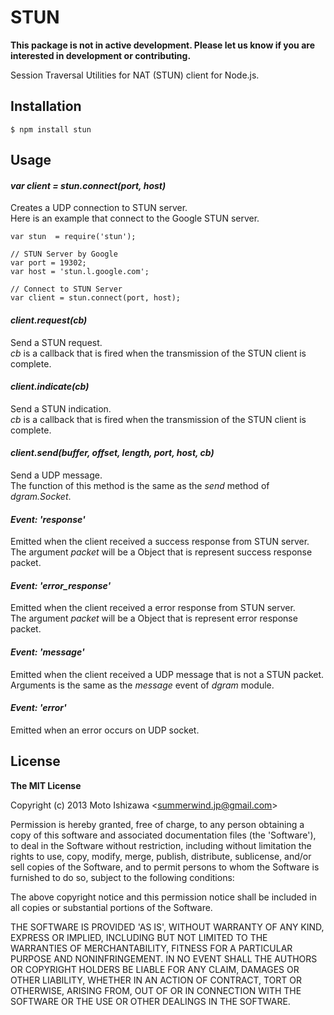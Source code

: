 # STUN

**This package is not in active development. Please let us know if you are interested in development or contributing.**

Session Traversal Utilities for NAT (STUN) client for Node.js.  

## Installation

    $ npm install stun

## Usage

#### *var client = stun.connect(port, host)*

Creates a UDP connection to STUN server.    
Here is an example that connect to the Google STUN server.

    var stun  = require('stun');
    
    // STUN Server by Google
    var port = 19302;
    var host = 'stun.l.google.com';
    
    // Connect to STUN Server
    var client = stun.connect(port, host);
    
#### *client.request(cb)*

Send a STUN request.    
*cb* is a callback that is fired when the transmission of the STUN client is complete.

#### *client.indicate(cb)*

Send a STUN indication.    
*cb* is a callback that is fired when the transmission of the STUN client is complete.

#### *client.send(buffer, offset, length, port, host, cb)*

Send a UDP message.    
The function of this method is the same as the *send* method of *dgram.Socket*.

#### *Event: 'response'*

Emitted when the client received a success response from STUN server.    
The argument *packet* will be a Object that is represent success response packet. 

#### *Event: 'error_response'*

Emitted when the client received a error response from STUN server.    
The argument *packet* will be a Object that is represent error response packet. 

#### *Event: 'message'*

Emitted when the client received a UDP message that is not a STUN packet.    
Arguments is the same as the *message* event of *dgram* module.

#### *Event: 'error'*

Emitted when an error occurs on UDP socket.

## License

**The MIT License**

Copyright (c) 2013 Moto Ishizawa &lt;summerwind.jp@gmail.com&gt;

Permission is hereby granted, free of charge, to any person obtaining
a copy of this software and associated documentation files (the
'Software'), to deal in the Software without restriction, including
without limitation the rights to use, copy, modify, merge, publish,
distribute, sublicense, and/or sell copies of the Software, and to
permit persons to whom the Software is furnished to do so, subject to
the following conditions:

The above copyright notice and this permission notice shall be
included in all copies or substantial portions of the Software.

THE SOFTWARE IS PROVIDED 'AS IS', WITHOUT WARRANTY OF ANY KIND,
EXPRESS OR IMPLIED, INCLUDING BUT NOT LIMITED TO THE WARRANTIES OF
MERCHANTABILITY, FITNESS FOR A PARTICULAR PURPOSE AND NONINFRINGEMENT.
IN NO EVENT SHALL THE AUTHORS OR COPYRIGHT HOLDERS BE LIABLE FOR ANY
CLAIM, DAMAGES OR OTHER LIABILITY, WHETHER IN AN ACTION OF CONTRACT,
TORT OR OTHERWISE, ARISING FROM, OUT OF OR IN CONNECTION WITH THE
SOFTWARE OR THE USE OR OTHER DEALINGS IN THE SOFTWARE.
